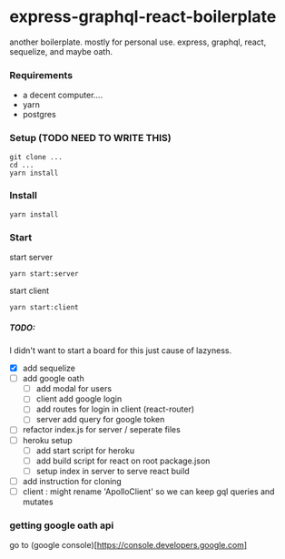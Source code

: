 # express-graphql-react-boilerplate

another boilerplate. mostly for personal use. express, graphql, react, sequelize, and maybe oath.

### Requirements

- a decent computer....
- yarn
- postgres

### Setup (TODO NEED TO WRITE THIS)

```
git clone ...
cd ...
yarn install
```

### Install

```
yarn install
```

### Start

start server

```
yarn start:server
```

start client

```
yarn start:client
```

##### TODO:

I didn't want to start a board for this just cause of lazyness.

- [x] add sequelize
- [ ] add google oath
  - [ ] add modal for users
  - [ ] client add google login
  - [ ] add routes for login in client (react-router)
  - [ ] server add query for google token
- [ ] refactor index.js for server / seperate files
- [ ] heroku setup
  - [ ] add start script for heroku
  - [ ] add build script for react on root package.json
  - [ ] setup index in server to serve react build
- [ ] add instruction for cloning
- [ ] client : might rename 'ApolloClient' so we can keep gql queries and mutates

### getting google oath api

go to (google console)[https://console.developers.google.com]
